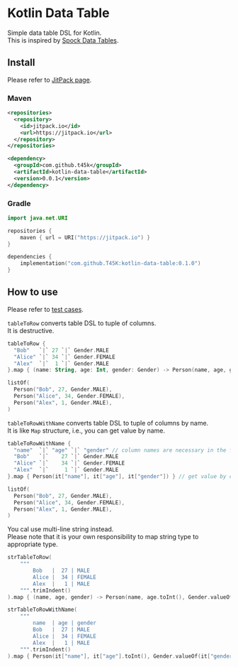 # Kotlin Data Table

Simple data table DSL for Kotlin.<br>
This is inspired by [Spock Data Tables](https://spockframework.org/spock/docs/2.3/data_driven_testing.html#data-tables).

## Install

Please refer to [JitPack page](https://jitpack.io/#T45K/kotlin-data-table/0.0.1).

### Maven

```pom.xml
<repositories>
  <repository>
    <id>jitpack.io</id>
    <url>https://jitpack.io</url>
  </repository>
</repositories>

<dependency>
  <groupId>com.github.t45k</groupId>
  <artifactId>kotlin-data-table</artifactId>
  <version>0.0.1</version>
</dependency>
```

### Gradle

```build.gradle.kts
import java.net.URI

repositories {
    maven { url = URI("https://jitpack.io") }
}

dependencies {
    implementation("com.github.T45K:kotlin-data-table:0.1.0")
}
```

## How to use

Please refer to [test cases](./src/test/kotlin/io/github/t45k/kotlin_data_table/TableTest.kt).

`tableToRow` converts table DSL to tuple of columns.<br>
It is destructive.

```kotlin
tableToRow {
  "Bob"   `|` 27 `|` Gender.MALE
  "Alice" `|` 34 `|` Gender.FEMALE
  "Alex"  `|`  1 `|` Gender.MALE
}.map { (name: String, age: Int, gender: Gender) -> Person(name, age, gender) }

listOf(
  Person("Bob", 27, Gender.MALE),
  Person("Alice", 34, Gender.FEMALE),
  Person("Alex", 1, Gender.MALE),
)
```

`tableToRowWithName` converts table DSL to tuple of columns by name.<br>
It is like `Map` structure, i.e., you can get value by name.

```kotlin
tableToRowWithName {
  "name"  `|` "age" `|` "gender" // column names are necessary in the first row
  "Bob"   `|`    27 `|` Gender.MALE
  "Alice" `|`    34 `|` Gender.FEMALE
  "Alex"  `|`     1 `|` Gender.MALE
}.map { Person(it["name"], it["age"], it["gender"]) } // get value by column name

listOf(
  Person("Bob", 27, Gender.MALE),
  Person("Alice", 34, Gender.FEMALE),
  Person("Alex", 1, Gender.MALE),
)
```

You cal use multi-line string instead.<br>
Please note that it is your own responsibility to map string type to appropriate type.

```kotlin
strTableToRow(
    """
        Bob   |  27 | MALE
        Alice |  34 | FEMALE
        Alex  |   1 | MALE
    """.trimIndent()
).map { (name, age, gender) -> Person(name, age.toInt(), Gender.valueOf(gender)) }

strTableToRowWithName(
    """
        name  | age | gender
        Bob   |  27 | MALE
        Alice |  34 | FEMALE
        Alex  |   1 | MALE
    """.trimIndent()
).map { Person(it["name"], it["age"].toInt(), Gender.valueOf(it["gender"])) }
```
